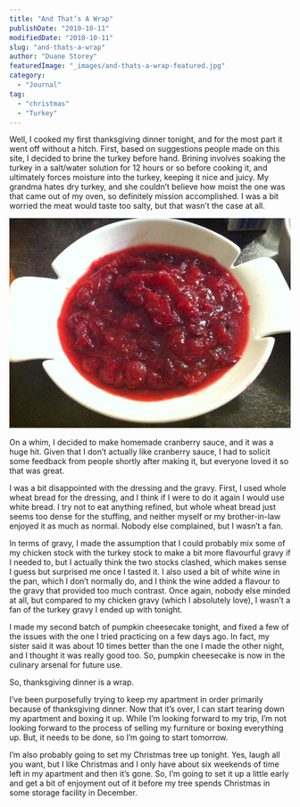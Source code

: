 ```yaml
---
title: "And That’s A Wrap"
publishDate: "2010-10-11"
modifiedDate: "2010-10-11"
slug: "and-thats-a-wrap"
author: "Duane Storey"
featuredImage: "_images/and-thats-a-wrap-featured.jpg"
category:
  - "Journal"
tag:
  - "christmas"
  - "Turkey"
---
```


Well, I cooked my first thanksgiving dinner tonight, and for the most part it went off without a hitch. First, based on suggestions people made on this site, I decided to brine the turkey before hand. Brining involves soaking the turkey in a salt/water solution for 12 hours or so before cooking it, and ultimately forces moisture into the turkey, keeping it nice and juicy. My grandma hates dry turkey, and she couldn’t believe how moist the one was that came out of my oven, so definitely mission accomplished. I was a bit worried the meat would taste too salty, but that wasn’t the case at all.

[![](_images/and-thats-a-wrap-1.jpg "66624_10150290734820637_626915636_15097500_8198278_n")](http://www.migratorynerd.com/wordpress/wp-content/uploads/2010/10/66624_10150290734820637_626915636_15097500_8198278_n.jpg)

On a whim, I decided to make homemade cranberry sauce, and it was a huge hit. Given that I don’t actually like cranberry sauce, I had to solicit some feedback from people shortly after making it, but everyone loved it so that was great.

I was a bit disappointed with the dressing and the gravy. First, I used whole wheat bread for the dressing, and I think if I were to do it again I would use white bread. I try not to eat anything refined, but whole wheat bread just seems too dense for the stuffing, and neither myself or my brother-in-law enjoyed it as much as normal. Nobody else complained, but I wasn’t a fan.

In terms of gravy, I made the assumption that I could probably mix some of my chicken stock with the turkey stock to make a bit more flavourful gravy if I needed to, but I actually think the two stocks clashed, which makes sense I guess but surprised me once I tasted it. I also used a bit of white wine in the pan, which I don’t normally do, and I think the wine added a flavour to the gravy that provided too much contrast. Once again, nobody else minded at all, but compared to my chicken gravy (which I absolutely love), I wasn’t a fan of the turkey gravy I ended up with tonight.

I made my second batch of pumpkin cheesecake tonight, and fixed a few of the issues with the one I tried practicing on a few days ago. In fact, my sister said it was about 10 times better than the one I made the other night, and I thought it was really good too. So, pumpkin cheesecake is now in the culinary arsenal for future use.

So, thanksgiving dinner is a wrap.

I’ve been purposefully trying to keep my apartment in order primarily because of thanksgiving dinner. Now that it’s over, I can start tearing down my apartment and boxing it up. While I’m looking forward to my trip, I’m not looking forward to the process of selling my furniture or boxing everything up. But, it needs to be done, so I’m going to start tomorrow.

I’m also probably going to set my Christmas tree up tonight. Yes, laugh all you want, but I like Christmas and I only have about six weekends of time left in my apartment and then it’s gone. So, I’m going to set it up a little early and get a bit of enjoyment out of it before my tree spends Christmas in some storage facility in December.